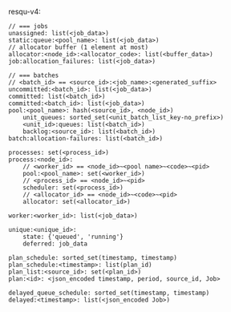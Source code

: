 resqu-v4:

    // === jobs
    unassigned: list(<job_data>)
    static:queue:<pool_name>: list(<job_data>)
    // allocator buffer (1 element at most)
    allocator:<node_id>:<allocator_code>: list(<buffer_data>)
    job:allocation_failures: list(<job_data>)

    // === batches
    // <batch_id> == <source_id>:<job_name>:<generated_suffix>
    uncommitted:<batch_id>: list(<job_data>)
    committed: list(<batch_id>)
    committed:<batch_id>: list(<job_data>)
    pool:<pool_name>: hash(<source_id>, <node_id>)
        unit_queues: sorted_set(<unit_batch_list_key-no_prefix>)
        <unit_id>:queues: list(<batch_id>)
        backlog:<source_id>: list(<batch_id>)
    batch:allocation-failures: list(<batch_id>)

    processes: set(<process_id>)
    process:<node_id>:
        // <worker_id> == <node_id>~<pool name>~<code>~<pid>
        pool:<pool_name>: set(<worker_id>)
        // <process_id> == <node_id>~<pid>
        scheduler: set(<process_id>)
        // <allocator_id> == <node_id>~<code>~<pid>
        allocator: set(<allocator_id>)

    worker:<worker_id>: list(<job_data>)

    unique:<unique_id>:
        state: {'queued', 'running'}
        deferred: job_data
        
    plan_schedule: sorted_set(timestamp, timestamp)
    plan_schedule:<timestamp>: list(plan_id)
    plan_list:<source_id>: set(<plan_id>)
    plan:<id>: <json_encoded timestamp, period, source_id, Job>
    
    delayed_queue_schedule: sorted_set(timestamp, timestamp)
    delayed:<timestamp>: list(<json_encoded Job>)
